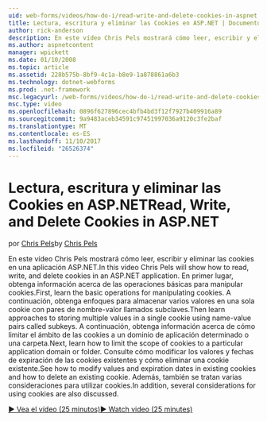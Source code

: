 ```yaml
---
uid: web-forms/videos/how-do-i/read-write-and-delete-cookies-in-aspnet
title: Lectura, escritura y eliminar las Cookies en ASP.NET | Documentos de Microsoft
author: rick-anderson
description: En este vídeo Chris Pels mostrará cómo leer, escribir y eliminar las cookies en una aplicación ASP.NET. En primer lugar, obtenga información acerca de las operaciones básicas para manipular cooki...
ms.author: aspnetcontent
manager: wpickett
ms.date: 01/10/2008
ms.topic: article
ms.assetid: 228b575b-8bf9-4c1a-b8e9-1a878861a6b3
ms.technology: dotnet-webforms
ms.prod: .net-framework
msc.legacyurl: /web-forms/videos/how-do-i/read-write-and-delete-cookies-in-aspnet
msc.type: video
ms.openlocfilehash: 0896f627896cec4bfb4bd3f12f7927b409916a89
ms.sourcegitcommit: 9a9483aceb34591c97451997036a9120c3fe2baf
ms.translationtype: MT
ms.contentlocale: es-ES
ms.lasthandoff: 11/10/2017
ms.locfileid: "26526374"
---
```

<a name="read-write-and-delete-cookies-in-aspnet"></a><span data-ttu-id="a695e-104">Lectura, escritura y eliminar las Cookies en ASP.NET</span><span class="sxs-lookup"><span data-stu-id="a695e-104">Read, Write, and Delete Cookies in ASP.NET</span></span>
====================
<span data-ttu-id="a695e-105">por [Chris Pels](https://twitter.com/chrispels)</span><span class="sxs-lookup"><span data-stu-id="a695e-105">by [Chris Pels](https://twitter.com/chrispels)</span></span>

<span data-ttu-id="a695e-106">En este vídeo Chris Pels mostrará cómo leer, escribir y eliminar las cookies en una aplicación ASP.NET.</span><span class="sxs-lookup"><span data-stu-id="a695e-106">In this video Chris Pels will show how to read, write, and delete cookies in an ASP.NET application.</span></span> <span data-ttu-id="a695e-107">En primer lugar, obtenga información acerca de las operaciones básicas para manipular cookies.</span><span class="sxs-lookup"><span data-stu-id="a695e-107">First, learn the basic operations for manipulating cookies.</span></span> <span data-ttu-id="a695e-108">A continuación, obtenga enfoques para almacenar varios valores en una sola cookie con pares de nombre-valor llamados subclaves.</span><span class="sxs-lookup"><span data-stu-id="a695e-108">Then learn approaches to storing multiple values in a single cookie using name-value pairs called subkeys.</span></span> <span data-ttu-id="a695e-109">A continuación, obtenga información acerca de cómo limitar el ámbito de las cookies a un dominio de aplicación determinado o una carpeta.</span><span class="sxs-lookup"><span data-stu-id="a695e-109">Next, learn how to limit the scope of cookies to a particular application domain or folder.</span></span> <span data-ttu-id="a695e-110">Consulte cómo modificar los valores y fechas de expiración de las cookies existentes y cómo eliminar una cookie existente.</span><span class="sxs-lookup"><span data-stu-id="a695e-110">See how to modify values and expiration dates in existing cookies and how to delete an existing cookie.</span></span> <span data-ttu-id="a695e-111">Además, también se tratan varias consideraciones para utilizar cookies.</span><span class="sxs-lookup"><span data-stu-id="a695e-111">In addition, several considerations for using cookies are also discussed.</span></span>

[<span data-ttu-id="a695e-112">&#9654; Vea el vídeo (25 minutos)</span><span class="sxs-lookup"><span data-stu-id="a695e-112">&#9654; Watch video (25 minutes)</span></span>](https://channel9.msdn.com/Blogs/ASP-NET-Site-Videos/read-write-and-delete-cookies-in-aspnet)

